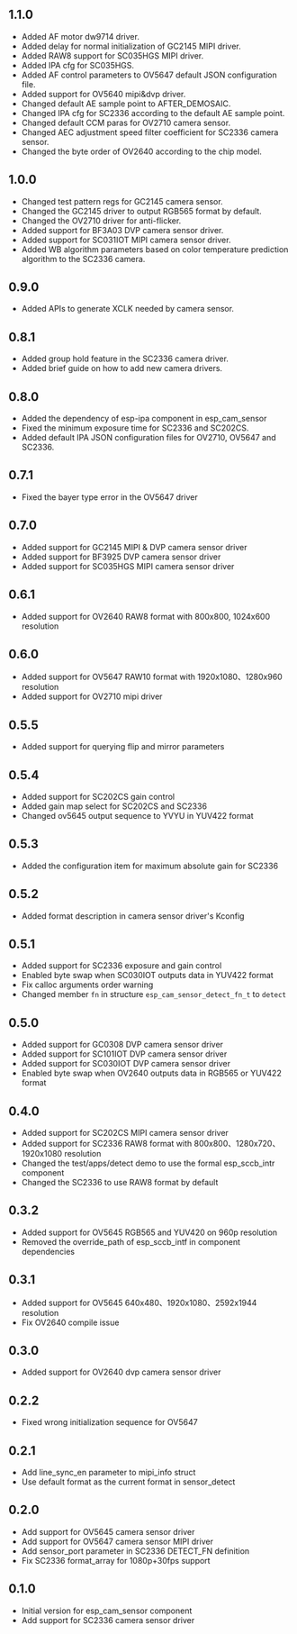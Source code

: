 ## 1.1.0

- Added AF motor dw9714 driver.
- Added delay for normal initialization of GC2145 MIPI driver.
- Added RAW8 support for SC035HGS MIPI driver.
- Added IPA cfg for SC035HGS.
- Added AF control parameters to OV5647 default JSON configuration file.
- Added support for OV5640 mipi&dvp driver.
- Changed default AE sample point to AFTER_DEMOSAIC.
- Changed IPA cfg for SC2336 according to the default AE sample point.
- Changed default CCM paras for OV2710 camera sensor.
- Changed AEC adjustment speed filter coefficient for SC2336 camera sensor.
- Changed the byte order of OV2640 according to the chip model.

## 1.0.0

- Changed test pattern regs for GC2145 camera sensor.
- Changed the GC2145 driver to output RGB565 format by default.
- Changed the OV2710 driver for anti-flicker.
- Added support for BF3A03 DVP camera sensor driver.
- Added support for SC031IOT MIPI camera sensor driver.
- Added WB algorithm parameters based on color temperature prediction algorithm to the SC2336 camera.

## 0.9.0

- Added APIs to generate XCLK needed by camera sensor.

## 0.8.1

- Added group hold feature in the SC2336 camera driver.
- Added brief guide on how to add new camera drivers.

## 0.8.0

- Added the dependency of esp-ipa component in esp_cam_sensor
- Fixed the minimum exposure time for SC2336 and SC202CS.
- Added default IPA JSON configuration files for OV2710, OV5647 and SC2336.

## 0.7.1

- Fixed the bayer type error in the OV5647 driver

## 0.7.0

- Added support for GC2145 MIPI & DVP camera sensor driver 
- Added support for BF3925 DVP camera sensor driver
- Added support for SC035HGS MIPI camera sensor driver 

## 0.6.1

- Added support for OV2640 RAW8 format with 800x800, 1024x600 resolution

## 0.6.0

- Added support for OV5647 RAW10 format with 1920x1080、1280x960 resolution
- Added support for OV2710 mipi driver

## 0.5.5

- Added support for querying flip and mirror parameters 

## 0.5.4

- Added support for SC202CS gain control
- Added gain map select for SC202CS and SC2336
- Changed ov5645 output sequence to YVYU in YUV422 format

## 0.5.3

- Added the configuration item for maximum absolute gain for SC2336

## 0.5.2

- Added format description in camera sensor driver's Kconfig

## 0.5.1

- Added support for SC2336 exposure and gain control
- Enabled byte swap when SC030IOT outputs data in YUV422 format
- Fix calloc arguments order warning
- Changed member `fn` in structure `esp_cam_sensor_detect_fn_t` to `detect`

## 0.5.0

- Added support for GC0308 DVP camera sensor driver
- Added support for SC101IOT DVP camera sensor driver
- Added support for SC030IOT DVP camera sensor driver
- Enabled byte swap when OV2640 outputs data in RGB565 or YUV422 format

## 0.4.0

- Added support for SC202CS MIPI camera sensor driver
- Added support for SC2336 RAW8 format with 800x800、1280x720、1920x1080 resolution
- Changed the test/apps/detect demo to use the formal esp_sccb_intr component
- Changed the SC2336 to use RAW8 format by default

## 0.3.2

- Added support for OV5645 RGB565 and YUV420 on 960p resolution
- Removed the override_path of esp_sccb_intf in component dependencies

## 0.3.1

- Added support for OV5645 640x480、1920x1080、2592x1944 resolution
- Fix OV2640 compile issue

## 0.3.0

- Added support for OV2640 dvp camera sensor driver

## 0.2.2

- Fixed wrong initialization sequence for OV5647

## 0.2.1

- Add line_sync_en parameter to mipi_info struct
- Use default format as the current format in sensor_detect

## 0.2.0

- Add support for OV5645 camera sensor driver
- Add support for OV5647 camera sensor MIPI driver
- Add sensor_port parameter in SC2336 DETECT_FN definition
- Fix SC2336 format_array for 1080p+30fps support

## 0.1.0

- Initial version for esp_cam_sensor component
- Add support for SC2336 camera sensor driver
